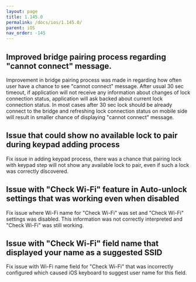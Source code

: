 ```yaml
---
layout: page
title: 1.145.0
permalink: /docs/ios/1.145.0/
parent: iOS
nav_order: -145
---
```


## Improved bridge pairing process regarding "cannot connect" message.
Improvement in bridge pairing process was made in regarding how often user have a chance to see "cannot connect" message. After usual 30 sec timeout, if application will not receive any information about changes of lock connection status, application will ask backed about current lock connection status. In most cases after 30 sec lock should be already connect to the bridge and refreshing lock connection status on mobile side will result in smaller chance of displaying "cannot connect" message.

## Issue that could show no available lock to pair during keypad adding process
Fix issue in adding keypad process, there was a chance that pairing lock with keypad step will not show any available lock to pair, even if such a lock was correctly discovered.

## Issue with "Check Wi-Fi" feature in Auto-unlock settings that was working even when disabled
Fix issue where Wi-Fi name for "Check Wi-Fi" was set and "Check Wi-Fi" settings was disabled. This information was not correctly interpreted and "Check Wi-Fi" was still working.

## Issue with "Check Wi-Fi" field name that displayed your name as a suggested SSID
Fix issue with Wi-Fi name field for "Check Wi-Fi" that was incorrectly configured which caused iOS keyboard to suggest user name for this field.